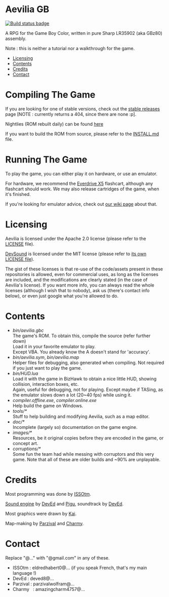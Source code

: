 # Aevilia GB

[![Build status badge](https://img.shields.io/badge/dynamic/json.svg?label=build&colorB=green&query=status&uri=https%3A%2F%2Fissotm.github.io%2Fbuild.json)](https://issotm.github.io/aevilia.html)


A RPG for the Game Boy Color, written in pure Sharp LR35902 (aka GBz80) assembly.

Note : this is neither a tutorial nor a walkthrough for the game.


- [Licensing](#licensing)
- [Contents](#contents)
- [Credits](#credits)
- [Contact](#contact)


# Compiling The Game

If you are looking for one of stable versions, check out the [stable releases](http://github.com/ISSOtm/Aevilia-GB/releases/tag/stable) page [NOTE : currently returns a 404, since there are none :p].

Nightlies (ROM rebuilt daily) can be found [here](http://issotm.github.io/aevilia_nightly.gbc)

If you want to build the ROM from source, please refer to the [INSTALL.md](http://github.com/ISSOtm/Aevilia-GB/blob/master/INSTALL.md) file.


# Running The Game

To play the game, you can either play it on hardware, or use an emulator.

For hardware, we recommend the [Everdrive X5](https://krikzz.com/store/home/47-everdrive-gb.html) flashcart, although any flashcart should work. We may also release cartridges of the game, when it's finished.

If you're looking for emulator advice, check out [our wiki page](http://github.com/ISSOtm/Aevilia-GB/wiki/Emulators) about that.


# Licensing

Aevilia is licensed under the Apache 2.0 license (please refer to the [LICENSE](http://github.com/ISSOtm/Aevilia-GB/blob/master/LICENSE) file).

[DevSound](http://github.com/DevEd2/DevSound/) is licensed under the MIT license (please refer to [its own LICENSE file](http://github.com/DevEd2/DevSound/blob/master/LICENSE)).

The gist of these licenses is that re-use of the code/assets present in these repositories is allowed, even for commercial uses, as long as the licenses are included, and the modifications are clearly stated (in the case of Aevilia's license). If you want more info, you can always read the whole licenses (although I wish that to nobody), ask us (there's contact info below), or even just google what you're allowed to do.


# Contents

- _bin/aevilia.gbc_<br/>
  The game's ROM. To obtain this, compile the source (refer further down)<br>Load it in your favorite emulator to play.<br/>
  Except VBA. You already know the A doesn't stand for 'accuracy'.<br/>
- _bin/aevilia.sym_, _bin/aevilia.map_<br/>
  Helper files for debugging, also generated when compiling. Not required if you just want to play the game.
- _bin/HUD.lua_<br/>
  Load it with the game in BizHawk to obtain a nice little HUD, showing collision, interaction boxes, etc.<br/>
  Again, useful for debugging, not for playing. Except maybe if TASing, as the emulator slows down a lot (20~40 fps) while using it.
- _compiler.offline.exe_, _compiler.online.exe_<br/>
  Help build the game on Windows.
- _tools/*_<br/>
  Stuff to help building and modifying Aevilia, such as a map editor.
- _doc/*_<br/>
  Incomplete (largely so) documentation on the game engine.
- _images/*_<br/>
  Resources, be it original copies before they are encoded in the game, or concept art.
- _corruptions/*_<br/>
  Some fun the team had while messing with corruptors and this very game. Note that all of these are older builds and ~90% are unplayable.


# Credits

Most programming was done by [ISSOtm](http://github.com/ISSOtm/).

[Sound engine](http://github.com/DevEd2/DevSound/) by [DevEd](http://github.com/DevEd2/) and [Pigu](http://github.com/Pigu-A/), soundtrack by [DevEd](http://github.com/DevEd2/).

Most graphics were drawn by [Kai](http://github.com/kaikun97).

Map-making by [Parzival](http://github.com/ParzivalWolfram/) and [Charmy](http://github.com/CharmyBee99).


# Contact

Replace "@..." with "@gmail.com" in any of these.
- ISSOtm   : eldredhabert0@... (if you speak French, that's my main language !)
- DevEd    : deved8@...
- Parzival : parzivalwolfram@...
- Charmy   : amazingcharm4757@...